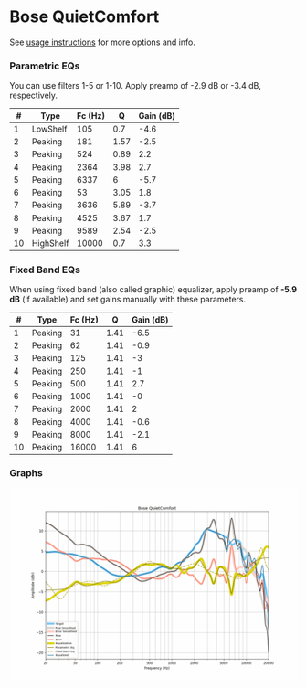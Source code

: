 # Bose QuietComfort
See [usage instructions](https://github.com/jaakkopasanen/AutoEq#usage) for more options and info.

### Parametric EQs
You can use filters 1-5 or 1-10. Apply preamp of -2.9 dB or -3.4 dB, respectively.

|   # | Type      |   Fc (Hz) |    Q |   Gain (dB) |
|-----|-----------|-----------|------|-------------|
|   1 | LowShelf  |       105 | 0.7  |        -4.6 |
|   2 | Peaking   |       181 | 1.57 |        -2.5 |
|   3 | Peaking   |       524 | 0.89 |         2.2 |
|   4 | Peaking   |      2364 | 3.98 |         2.7 |
|   5 | Peaking   |      6337 | 6    |        -5.7 |
|   6 | Peaking   |        53 | 3.05 |         1.8 |
|   7 | Peaking   |      3636 | 5.89 |        -3.7 |
|   8 | Peaking   |      4525 | 3.67 |         1.7 |
|   9 | Peaking   |      9589 | 2.54 |        -2.5 |
|  10 | HighShelf |     10000 | 0.7  |         3.3 |

### Fixed Band EQs
When using fixed band (also called graphic) equalizer, apply preamp of **-5.9 dB** (if available) and set gains manually with these parameters.

|   # | Type    |   Fc (Hz) |    Q |   Gain (dB) |
|-----|---------|-----------|------|-------------|
|   1 | Peaking |        31 | 1.41 |        -6.5 |
|   2 | Peaking |        62 | 1.41 |        -0.9 |
|   3 | Peaking |       125 | 1.41 |        -3   |
|   4 | Peaking |       250 | 1.41 |        -1   |
|   5 | Peaking |       500 | 1.41 |         2.7 |
|   6 | Peaking |      1000 | 1.41 |        -0   |
|   7 | Peaking |      2000 | 1.41 |         2   |
|   8 | Peaking |      4000 | 1.41 |        -0.6 |
|   9 | Peaking |      8000 | 1.41 |        -2.1 |
|  10 | Peaking |     16000 | 1.41 |         6   |

### Graphs
![](./Bose%20QuietComfort.png)
